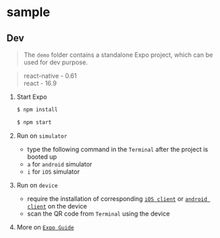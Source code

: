 # sample

> 

## Dev
> The `demo` folder contains a standalone Expo project, which can be used for dev purpose.

> react-native - 0.61 <br />
> react - 16.9

1. Start Expo
	```bash
	$ npm install

	$ npm start
	```

2. Run on `simulator`
	- type the following command in the `Terminal` after the project is booted up
	- `a` for `android` simulator
	- `i` for `iOS` simulator

3. Run on `device`
	- require the installation of corresponding [`iOS client`](https://itunes.apple.com/app/apple-store/id982107779) or [`android client`](https://play.google.com/store/apps/details?id=host.exp.exponent&referrer=www) on the device
	- scan the QR code from `Terminal` using the device

4. More on [`Expo Guide`](https://docs.expo.io/versions/v36.0.0/)
